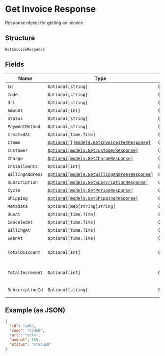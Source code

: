 
# Get Invoice Response

Response object for getting an invoice

## Structure

`GetInvoiceResponse`

## Fields

| Name | Type | Tags | Description |
|  --- | --- | --- | --- |
| `Id` | `Optional[string]` | Optional | - |
| `Code` | `Optional[string]` | Optional | - |
| `Url` | `Optional[string]` | Optional | - |
| `Amount` | `Optional[int]` | Optional | - |
| `Status` | `Optional[string]` | Optional | - |
| `PaymentMethod` | `Optional[string]` | Optional | - |
| `CreatedAt` | `Optional[time.Time]` | Optional | - |
| `Items` | [`Optional[[]models.GetInvoiceItemResponse]`](../../doc/models/get-invoice-item-response.md) | Optional | - |
| `Customer` | [`Optional[models.GetCustomerResponse]`](../../doc/models/get-customer-response.md) | Optional | - |
| `Charge` | [`Optional[models.GetChargeResponse]`](../../doc/models/get-charge-response.md) | Optional | - |
| `Installments` | `Optional[int]` | Optional | - |
| `BillingAddress` | [`Optional[models.GetBillingAddressResponse]`](../../doc/models/get-billing-address-response.md) | Optional | - |
| `Subscription` | [`Optional[models.GetSubscriptionResponse]`](../../doc/models/get-subscription-response.md) | Optional | - |
| `Cycle` | [`Optional[models.GetPeriodResponse]`](../../doc/models/get-period-response.md) | Optional | - |
| `Shipping` | [`Optional[models.GetShippingResponse]`](../../doc/models/get-shipping-response.md) | Optional | - |
| `Metadata` | `Optional[map[string]string]` | Optional | - |
| `DueAt` | `Optional[time.Time]` | Optional | - |
| `CanceledAt` | `Optional[time.Time]` | Optional | - |
| `BillingAt` | `Optional[time.Time]` | Optional | - |
| `SeenAt` | `Optional[time.Time]` | Optional | - |
| `TotalDiscount` | `Optional[int]` | Optional | Total discounted value |
| `TotalIncrement` | `Optional[int]` | Optional | Total discounted value |
| `SubscriptionId` | `Optional[string]` | Optional | Subscription Id |

## Example (as JSON)

```json
{
  "id": "id0",
  "code": "code8",
  "url": "url4",
  "amount": 168,
  "status": "status8"
}
```

